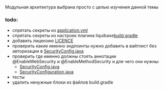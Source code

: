 Модульная архитектура выбрана просто с целью изучения данной темы

### todo:
- спрятать секреты из [application.yml](jack-and-jill-root/src/main/resources/application.yml)
- спрятать секреты из настроек плагина liquibase[build.gradle](jack-and-jill-entity/build.gradle)
- добавить лицензию [LICENCE](LICENCE)
- проверить какие именно эндпоинты нужно добавить в вайтлист без авторизации в [SecurityConfig.java](jack-and-jill-api/src/main/java/org/elena/api/config/SecurityConfig.java)
- проверить где именно должны стоять аннотации @EnableWebSecurity и @EnableMethodSecurity и для чего они нужны:
  - [SecurityConfig.java](jack-and-jill-api/src/main/java/org/elena/api/config/SecurityConfig.java)
  - [SecurityConfiguration.java](jack-and-jill-security/src/main/java/org/elena/auth/SecurityConfiguration.java)
- тесты
- удалить ненужные блоки из файлов build.gradle
